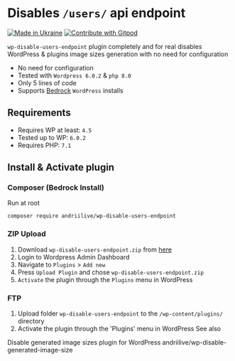 # Disables `/users/` api endpoint

[![Made in Ukraine](https://img.shields.io/badge/made_in-ukraine-ffd700.svg?labelColor=0057b7)](https://stand-with-ukraine.pp.ua)
[![Contribute with Gitpod](https://img.shields.io/badge/Contribute%20with-Gitpod-908a85?logo=gitpod)](https://gitpod.io/#https://github.com/andriilive/wp-disable-users-endpoint)

`wp-disable-users-endpoint` plugin completely and for real disables WordPress &amp; plugins image sizes generation with no need for configuration

+  No need for configuration
+  Tested with `Wordpress 6.0.2` & `php 8.0`
+  Only 5 lines of code
+  Supports [Bedrock](https://roots.io/bedrock) `WordPress` installs

## Requirements

- Requires WP at least: `4.5`
- Tested up to WP: `6.0.2`
- Requires PHP: `7.1`

## Install & Activate plugin

### Composer (Bedrock Install)

Run at root

`composer require andriilive/wp-disable-users-endpoint`

### ZIP Upload

1. Download `wp-disable-users-endpoint.zip` from [here](https://github.com/andriilive/wp-disable-users-endpoint/archive/refs/tags/0.1.0.zip)
2. Login to Wordpress Admin Dashboard
2. Navigate to `Plugins` > `Add new`
3. Press `Upload Plugin` and chose `wp-disable-users-endpoint.zip`
2. `Activate` the plugin through the `Plugins` menu in WordPress

### FTP

1. Upload folder `wp-disable-users-endpoint` to the `/wp-content/plugins/` directory
2. Activate the plugin through the 'Plugins' menu in WordPress
   See also

Disable generated image sizes plugin for WordPress andriilive/wp-disable-generated-image-size
